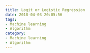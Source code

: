 ```yaml
---
title: Logit or Logistic Regression
date: 2018-04-03 20:05:56
tags:
- Machine learning
- Algorithm
category:
- Machine learning
- Algorithm
---
```


